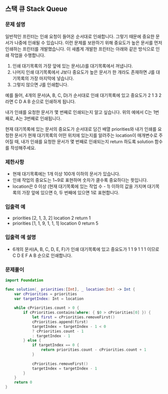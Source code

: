 ## 스택 큐 Stack Queue

### 문제 설명

일반적인 프린터는 인쇄 요청이 들어온 순서대로 인쇄합니다. 
그렇기 때문에 중요한 문서가 나중에 인쇄될 수 있습니다. 
이런 문제를 보완하기 위해 중요도가 높은 문서를 먼저 인쇄하는 프린터를 개발했습니다. 
이 새롭게 개발한 프린터는 아래와 같은 방식으로 인쇄 작업을 수행합니다.

1. 인쇄 대기목록의 가장 앞에 있는 문서(J)를 대기목록에서 꺼냅니다.
2. 나머지 인쇄 대기목록에서 J보다 중요도가 높은 문서가 한 개라도 존재하면 J를 대기목록의 가장 마지막에 넣습니다.
3. 그렇지 않으면 J를 인쇄합니다.

예를 들어, 4개의 문서(A, B, C, D)가 순서대로 인쇄 대기목록에 있고 중요도가 2 1 3 2 라면 C D A B 순으로 인쇄하게 됩니다.

내가 인쇄를 요청한 문서가 몇 번째로 인쇄되는지 알고 싶습니다. 
위의 예에서 C는 1번째로, A는 3번째로 인쇄됩니다.

현재 대기목록에 있는 문서의 중요도가 순서대로 담긴 배열 priorities와 
내가 인쇄를 요청한 문서가 현재 대기목록의 어떤 위치에 있는지를 알려주는 location이 매개변수로 주어질 때, 
내가 인쇄를 요청한 문서가 몇 번째로 인쇄되는지 return 하도록 solution 함수를 작성해주세요.

### 제한사항

- 현재 대기목록에는 1개 이상 100개 이하의 문서가 있습니다.
- 인쇄 작업의 중요도는 1~9로 표현하며 숫자가 클수록 중요하다는 뜻입니다.
- location은 0 이상 (현재 대기목록에 있는 작업 수 - 1) 이하의 값을 가지며 대기목록의 가장 앞에 있으면 0, 
두 번째에 있으면 1로 표현합니다.

### 입출력 예

- priorities [2, 1, 3, 2]	location 2	return 1
- priorities [1, 1, 9, 1, 1, 1] location 0 return 5

### 입출력 예 설명

- 6개의 문서(A, B, C, D, E, F)가 인쇄 대기목록에 있고 
중요도가 1 1 9 1 1 1 이므로 C D E F A B 순으로 인쇄합니다.

### 문제풀이
~~~swift
import Foundation

func solution(_ priorities:[Int], _ location:Int) -> Int {
    var cPriorities = priorities
    var targetIndex: Int = location
    
    while cPriorities.count > 0 {
        if cPriorities.contains(where: { $0 > cPriorities[0] }) {
            let first = cPriorities.removeFirst()
            cPriorities.append(first)
            targetIndex = targetIndex - 1 < 0
            ? cPriorities.count - 1
            : targetIndex - 1
        } else {
            if targetIndex == 0 {
                return priorities.count - cPriorities.count + 1
            }
            
            cPriorities.removeFirst()
            targetIndex = targetIndex - 1
        }
    }
    return 0
}
~~~
